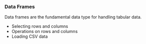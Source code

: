### Data Frames

Data frames are the fundamental data type for handling tabular data.

- Selecting rows and columns
- Operations on rows and columns
- Loading CSV data